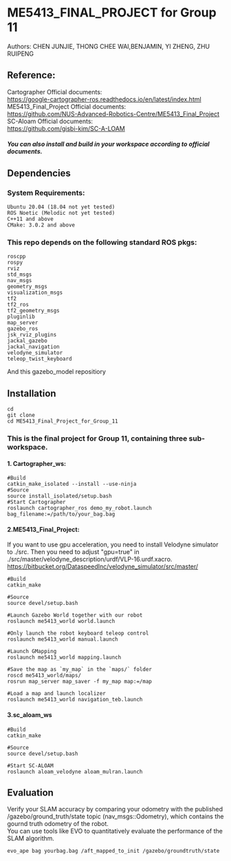 # ME5413_FINAL_PROJECT for Group 11  

Authors: CHEN JUNJIE, THONG CHEE WAI,BENJAMIN, YI ZHENG, ZHU RUIPENG

## Reference:  

Cartographer Official documents:  
https://google-cartographer-ros.readthedocs.io/en/latest/index.html  
ME5413_Final_Project Official documents:  
https://github.com/NUS-Advanced-Robotics-Centre/ME5413_Final_Project  
SC-Aloam Official documents:  
https://github.com/gisbi-kim/SC-A-LOAM  

##### You can also install and build in your workspace according to official documents.

## Dependencies

### System Requirements:

    Ubuntu 20.04 (18.04 not yet tested)
    ROS Noetic (Melodic not yet tested)
    C++11 and above
    CMake: 3.0.2 and above
    
### This repo depends on the following standard ROS pkgs:

    roscpp
    rospy
    rviz
    std_msgs
    nav_msgs
    geometry_msgs
    visualization_msgs
    tf2
    tf2_ros
    tf2_geometry_msgs
    pluginlib
    map_server
    gazebo_ros
    jsk_rviz_plugins
    jackal_gazebo
    jackal_navigation
    velodyne_simulator
    teleop_twist_keyboard

And this gazebo_model repositiory  

## Installation   

    cd  
    git clone  
    cd ME5413_Final_Project_for_Group_11   

### This is the final project for Group 11, containing three sub-workspace.
#### 1. Cartographer_ws:

    #Build
    catkin_make_isolated --install --use-ninja
    #Source
    source install_isolated/setup.bash
    #Start Cartographer
    roslaunch cartographer_ros demo_my_robot.launch bag_filename:=/path/to/your_bag.bag

#### 2.ME5413_Final_Project:    
If you want to use gpu acceleration, you need to install Velodyne simulator to ./src. Then you need to adjust "gpu=true" in ./src/master/velodyne_description/urdf/VLP-16.urdf.xacro.    
https://bitbucket.org/DataspeedInc/velodyne_simulator/src/master/  
 
    #Build  
    catkin_make  
    
    #Source  
    source devel/setup.bash  
    
    #Launch Gazebo World together with our robot  
    roslaunch me5413_world world.launch  
    
    #Only launch the robot keyboard teleop control  
    roslaunch me5413_world manual.launch  
    
    #Launch GMapping  
    roslaunch me5413_world mapping.launch  
    
    #Save the map as `my_map` in the `maps/` folder  
    roscd me5413_world/maps/    
    rosrun map_server map_saver -f my_map map:=/map  
    
    #Load a map and launch localizer  
    roslaunch me5413_world navigation_teb.launch  

#### 3.sc_aloam_ws

    #Build  
    catkin_make  
    
    #Source
    source devel/setup.bash  
    
    #Start SC-ALOAM  
    roslaunch aloam_velodyne aloam_mulran.launch   

##  Evaluation
Verify your SLAM accuracy by comparing your odometry with the published /gazebo/ground_truth/state topic (nav_msgs::Odometry), which contains the gournd truth odometry of the robot.    
You can use tools like EVO to quantitatively evaluate the performance of the SLAM algorithm.   

    evo_ape bag yourbag.bag /aft_mapped_to_init /gazebo/groundtruth/state

   

